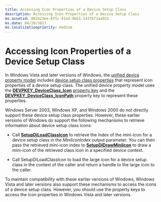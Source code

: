 ```yaml
---
title: Accessing Icon Properties of a Device Setup Class
description: Accessing Icon Properties of a Device Setup Class
ms.assetid: 082b23ee-8f5c-41ad-9bb1-1437b71aa921
ms.date: 04/20/2017
ms.localizationpriority: medium
---
```


# Accessing Icon Properties of a Device Setup Class


In Windows Vista and later versions of Windows, the [unified device property model](unified-device-property-model--windows-vista-and-later-.md) includes [device setup class properties](accessing-device-setup-class-properties.md) that represent icon properties of a device setup class. The unified device property model uses the [**DEVPKEY_DeviceClass_Icon**](https://msdn.microsoft.com/library/windows/hardware/ff542299) [property key](property-keys.md) and the [**DEVPKEY_DeviceClass_IconPath**](https://msdn.microsoft.com/library/windows/hardware/ff542303) property key to represent these properties.

Windows Server 2003, Windows XP, and Windows 2000 do not directly support these device setup class properties. However, these earlier versions of Windows do support the following mechanisms to retrieve information about device setup class icons:

-   Call [**SetupDiLoadClassIcon**](https://msdn.microsoft.com/library/windows/hardware/ff552053) to retrieve the index of the mini-icon for a device setup class in the *MiniIconIndex* output parameter. You can then pass the retrieved mini-icon index to [**SetupDiDrawMiniIcon**](https://msdn.microsoft.com/library/windows/hardware/ff551005) to draw a mini-icon of the retrieved class icon in a specified device context.

-   Call SetupDiLoadClassIcon to load the large icon for a device setup class in the context of the caller and return a handle to the large icon to the caller.

To maintain compatibility with these earlier versions of Windows, Windows Vista and later versions also support these mechanisms to access the icons of a device setup class. However, you should use the property keys to access the icon properties in Windows Vista and later versions.

 

 





